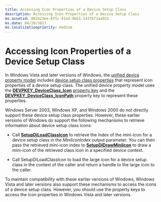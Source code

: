 ```yaml
---
title: Accessing Icon Properties of a Device Setup Class
description: Accessing Icon Properties of a Device Setup Class
ms.assetid: 082b23ee-8f5c-41ad-9bb1-1437b71aa921
ms.date: 04/20/2017
ms.localizationpriority: medium
---
```


# Accessing Icon Properties of a Device Setup Class


In Windows Vista and later versions of Windows, the [unified device property model](unified-device-property-model--windows-vista-and-later-.md) includes [device setup class properties](accessing-device-setup-class-properties.md) that represent icon properties of a device setup class. The unified device property model uses the [**DEVPKEY_DeviceClass_Icon**](https://msdn.microsoft.com/library/windows/hardware/ff542299) [property key](property-keys.md) and the [**DEVPKEY_DeviceClass_IconPath**](https://msdn.microsoft.com/library/windows/hardware/ff542303) property key to represent these properties.

Windows Server 2003, Windows XP, and Windows 2000 do not directly support these device setup class properties. However, these earlier versions of Windows do support the following mechanisms to retrieve information about device setup class icons:

-   Call [**SetupDiLoadClassIcon**](https://msdn.microsoft.com/library/windows/hardware/ff552053) to retrieve the index of the mini-icon for a device setup class in the *MiniIconIndex* output parameter. You can then pass the retrieved mini-icon index to [**SetupDiDrawMiniIcon**](https://msdn.microsoft.com/library/windows/hardware/ff551005) to draw a mini-icon of the retrieved class icon in a specified device context.

-   Call SetupDiLoadClassIcon to load the large icon for a device setup class in the context of the caller and return a handle to the large icon to the caller.

To maintain compatibility with these earlier versions of Windows, Windows Vista and later versions also support these mechanisms to access the icons of a device setup class. However, you should use the property keys to access the icon properties in Windows Vista and later versions.

 

 





